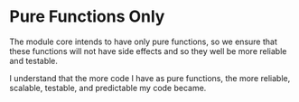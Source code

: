 # Pure Functions Only
The module core intends to have only pure functions, so we ensure that these functions will not have side effects and so they well be more reliable and testable.

I understand that the more code I have as pure functions, the more reliable, scalable, testable, and predictable my code became.